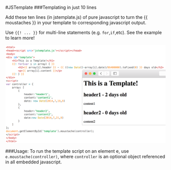 #JSTemplate
###Templating in just 10 lines

Add these ten lines (in jstemplate.js) of pure javascript to turn the {{ moustaches }} in your template to corresponding javascript output.

Use `{{! ... }}` for multi-line statements (e.g. `for`,`if`,etc). See the example to learn more!

![example image](example.png "Using my Light theme and moustache.tmbundle")

###Usage:
To run the template script on an element e, use `e.moustache(controller)`, where `controller` is an optional object referenced in all embedded javascript. 
